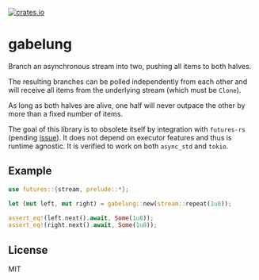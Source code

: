 [![crates.io](https://img.shields.io/crates/v/gabelung.svg)](https://crates.io/crates/gabelung)

# gabelung

Branch an asynchronous stream into two, pushing all items to both halves.

The resulting branches can be polled independently from each other and will
receive all items from the underlying stream (which must be `Clone`).

As long as both halves are alive, one half will never outpace the other by more
than a fixed number of items.

The goal of this library is to obsolete itself by integration with `futures-rs` (pending [issue](https://github.com/rust-lang/futures-rs/issues/2166)).
It does not depend on executor features and thus is runtime agnostic. It is 
verified to work on both `async_std` and `tokio`.

## Example

```rust
use futures::{stream, prelude::*};

let (mut left, mut right) = gabelung::new(stream::repeat(1u8));

assert_eq!(left.next().await, Some(1u8));
assert_eq!(right.next().await, Some(1u8));
```

## License

MIT
